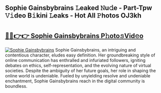 ## Sophie Gainsbybrains 𝙻eaked 𝙽u𝚍e - Part-Tpw 𝚅𝚒deo B𝚒kini 𝙻eaks - Hot All 𝙿hotos OJ3kh

# <h2><a href="http://ld18mog.urlbe.top/?page=Sophie+Gainsbybrains">🔗🔗👉👉 Sophie Gainsbybrains P𝚑oto𝚜Vid𝚎o</a></h2>

[![Sophie Gainsbybrains](https://i.imgur.com/eBuTRDB.gif)](http://ld18mog.urlbe.top/?page=Sophie+Gainsbybrains)
Sophie Gainsbybrains, an intriguing and contentious character, eludes easy definition. Her groundbreaking style of online communication has enthralled and infuriated followers, igniting debates on ethics, self-representation, and the evolving nature of virtual societies. Despite the ambiguity of her future goals, her role in shaping the online world is undeniable. Fueled by unyielding resolve and undeniable enchantment, Sophie Gainsbybrains reach in the digital community is boundless.
